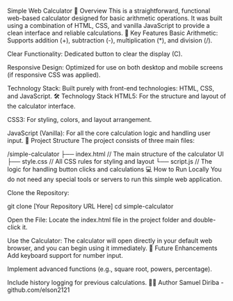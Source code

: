 Simple Web Calculator
📝 Overview
This is a straightforward, functional web-based calculator designed for basic arithmetic operations. It was built using a combination of HTML, CSS, and vanilla JavaScript to provide a clean interface and reliable calculations.
🚀 Key Features
Basic Arithmetic: Supports addition (+), subtraction (-), multiplication (*), and division (/).

Clear Functionality: Dedicated button to clear the display (C).

Responsive Design: Optimized for use on both desktop and mobile screens (if responsive CSS was applied).

Technology Stack: Built purely with front-end technologies: HTML, CSS, and JavaScript.
🛠️ Technology Stack
HTML5: For the structure and layout of the calculator interface.

CSS3: For styling, colors, and layout arrangement.

JavaScript (Vanilla): For all the core calculation logic and handling user input. 📂 Project Structure
The project consists of three main files:

/simple-calculator
├── index.html       // The main structure of the calculator UI
├── style.css        // All CSS rules for styling and layout
└── script.js        // The logic for handling button clicks and calculations
💻 How to Run Locally
You do not need any special tools or servers to run this simple web application.

Clone the Repository:

git clone [Your Repository URL Here]
cd simple-calculator

Open the File:
Locate the index.html file in the project folder and double-click it.

Use the Calculator:
The calculator will open directly in your default web browser, and you can begin using it immediately.
🔮 Future Enhancements
Add keyboard support for number input.

Implement advanced functions (e.g., square root, powers, percentage).

Include history logging for previous calculations.
🧑‍💻 Author
Samuel Diriba - github.com/elson2121  